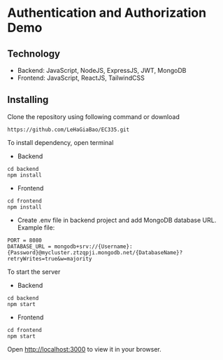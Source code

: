 # Authentication and Authorization Demo

## Technology

-    Backend: JavaScript, NodeJS, ExpressJS, JWT, MongoDB
-    Frontend: JavaScript, ReactJS, TailwindCSS

## Installing

Clone the repository using following command or download

```
https://github.com/LeHaGiaBao/EC335.git
```

To install dependency, open terminal

-    Backend

```
cd backend
npm install
```

-    Frontend

```
cd frontend
npm install
```

-    Create .env file in backend project and add MongoDB database URL. Example file:

```
PORT = 8080
DATABASE_URL = mongodb+srv://{Username}:{Password}@mycluster.ztzqpji.mongodb.net/{DatabaseName}?retryWrites=true&w=majority
```

To start the server

-    Backend

```
cd backend
npm start
```

-    Frontend

```
cd frontend
npm start
```

Open [http://localhost:3000](http://localhost:3000) to view it in your browser.
